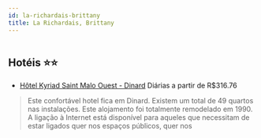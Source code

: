 ```yaml
---
id: la-richardais-brittany
title: La Richardais, Brittany
---
```


<center><img src="http://photos.hotelbeds.com/giata/35/355640/355640a_hb_a_001.jpg" alt="" /></center>


## Hotéis ⭐️⭐️

-    [Hôtel Kyriad Saint Malo Ouest - Dinard](https://www.hurb.com/aud/https://www.hurb.com/hoteis/la-richardais/hotel-kyriad-saint-malo-ouest-dinard-JNP-JP732824?cmp=18055) Diárias a partir de R$316.76
   > Este confortável hotel fica em Dinard. Existem um total de 49 quartos nas instalações. Este alojamento foi totalmente remodelado em 1990. A ligação à Internet está disponível para aqueles que necessitam de estar ligados quer nos espaços públicos, quer nos
